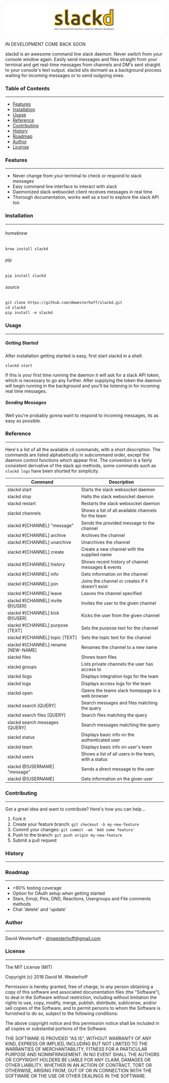 ![Alt text](https://raw.githubusercontent.com/dmwesterhoff/slackd/master/logo.png?raw=true "slackd")
-------------------------------------------------------------------------------

IN DEVELOPMENT COME BACK SOON

slackd is an awesome command line slack daemon. Never switch from your console
window again. Easily send messages and files straight from your terminal and
get real-time messages from channels and DM's sent straight to your console's
text output. slackd sits dormant as a background process waiting for incoming
messages or to send outgoing ones.

### Table of Contents
---------------------

* [Features](#features)
* [Installation](#installation)
* [Usage](#usage)
* [Reference](#reference)
* [Contributing](#contributing)
* [History](#history)
* [Roadmap](#roadmap)
* [Author](#author)
* [License](#license)

### Features
------------

* Never change from your terminal to check or respond to slack messages
* Easy command line interface to interact with slack
* Daemonized slack websocket client receives messages in real time
* Thorough documentation, works well as a tool to explore the slack API too

### Installation
----------------

###### homebrew

```
brew install slackd
```

###### pip

```
pip install slackd
```

###### source

```
git clone https://github.com/dmwesterhoff/slackd.git
cd slackd
pip install -e slackd
```

### Usage
---------

##### Getting Started

After installation getting started is easy, first start slackd in a shell:

```
slackd start
```

If this is your first time running the daemon it will ask for a slack API 
token, which is necessary to go any further. After supplying the token
the daemon will begin running in the background and you'll be listening in
for incoming real time messages.

##### Sending Messages

Well you're probably gonna want to respond to incoming messages, its as easy
as possible.

### Reference
-------------

Here's a list of all the available cli commands, with a short description.
The commands are listed alphabetically in subcommand order, except the daemon
control functions which appear first. The convention is a fairly consistent 
derivative of the slack api methods, some commands such as `slackd logs` 
have been shorted for simplicity.

| Command                                      | Description                                           | 
| -------------------------------------------- | ----------------------------------------------------- |
| slackd start                                 | Starts the slack websocket daemon                     |
| slackd stop                                  | Halts the slack websocket daemon                      |
| slackd restart                               | Restarts the slack websocket daemon                   |
| slackd channels                              | Shows a list of all available channels for the team   |
| slackd #[CHANNEL] "message"                  | Sends the provided message to the channel             |
| slackd #[CHANNEL] archive                    | Archives the channel                                  |
| slackd #[CHANNEL] unarchive                  | Unarchives the channel                                |
| slackd #[CHANNEL] create                     | Create a new channel with the supplied name           |
| slackd #[CHANNEL] history                    | Shows recent history of channel messages & events     |
| slackd #[CHANNEL] info                       | Gets information on the channel                       |
| slackd #[CHANNEL] join                       | Joins the channel or creates if it doesn't exist      |
| slackd #[CHANNEL] leave                      | Leaves the channel specified                          |
| slackd #[CHANNEL] invite @[USER]             | Invites the user to the given channel                 |
| slackd #[CHANNEL] kick @[USER]               | Kicks the user from the given channel                 |
| slackd #[CHANNEL] purpose [TEXT]             | Sets the purpose text for the channel                 |
| slackd #[CHANNEL] topic [TEXT]               | Sets the topic text for the channel                   |
| slackd #[CHANNEL] rename [NEW-NAME]          | Renames the channel to a new name                     |
| slackd files                                 | Shows team files                                      |
| slackd groups                                | Lists private channels the user has access to         |
| slackd ilogs                                 | Displays integration logs for the team                |
| slackd logs                                  | Displays access logs for the team                     |
| slackd open                                  | Opens the teams slack homepage in a web browser       |
| slackd search [QUERY]                        | Search messages and files matching the query          |
| slackd search files [QUERY]                  | Search files matching the query                       |
| slackd search messages [QUERY]               | Search messages matching the query                    |
| slackd status                                | Displays basic info on the authenticated user         |
| slackd team                                  | Displays basic info on user's team                    |
| slackd users                                 | Shows a list of all users in the team, with a status  |
| slackd @[USERNAME] "message"                 | Sends a direct message to the user                    |
| slackd @[USERNAME]                           | Gets information on the given user                    |

### Contributing
----------------

Got a great idea and want to contribute? Here's how you can help...

1. Fork it
2. Create your feature branch: `git checkout -b my-new-feature`
3. Commit your changes: `git commit -am 'Add some feature'`
4. Push to the branch: `git push origin my-new-feature`
5. Submit a pull request

### History
-----------

### Roadmap
-----------

* +90% testing coverage
* Option for OAuth setup when getting started
* Stars, Emoji, Pins, DND, Reactions, Usergroups and File comments methods
* Chat 'delete' and 'update'

### Author
----------

David Westerhoff - dmwesterhoff@gmail.com

### License
-----------

The MIT License (MIT)

Copyright (c) 2016 David M. Westerhoff

Permission is hereby granted, free of charge, to any person obtaining a copy of this software and associated documentation files (the "Software"), to deal in the Software without restriction, including without limitation the rights to use, copy, modify, merge, publish, distribute, sublicense, and/or sell copies of the Software, and to permit persons to whom the Software is furnished to do so, subject to the following conditions:

The above copyright notice and this permission notice shall be included in all copies or substantial portions of the Software.

THE SOFTWARE IS PROVIDED "AS IS", WITHOUT WARRANTY OF ANY KIND, EXPRESS OR IMPLIED, INCLUDING BUT NOT LIMITED TO THE WARRANTIES OF MERCHANTABILITY, FITNESS FOR A PARTICULAR PURPOSE AND NONINFRINGEMENT. IN NO EVENT SHALL THE AUTHORS OR COPYRIGHT HOLDERS BE LIABLE FOR ANY CLAIM, DAMAGES OR OTHER LIABILITY, WHETHER IN AN ACTION OF CONTRACT, TORT OR OTHERWISE, ARISING FROM, OUT OF OR IN CONNECTION WITH THE SOFTWARE OR THE USE OR OTHER DEALINGS IN THE SOFTWARE.
